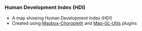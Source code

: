 ### Human Development Index (HDI)

- A map showing Human Development Index (HDI)
- Created using [Mapbox-Choropleth](https://github.com/stevage/mapbox-choropleth) and [Map-GL-Utils](https://github.com/stevage/map-gl-utils) plugins 
